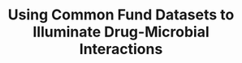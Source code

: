 ---
affilliation: TUFTS UNIVERSITY MEDFORD
description: 'Each human is, on average, colonized by 1014 microbial cells that mostly
  reside in the gastrointestinal track. Research in the last two decades has uncovered
  the central role of this microbial community in human health and disease. A pressing
  challenge, however, is the lack of understanding of microbial drug metabolism. Experimental
  studies, clinical observations, and anecdotal examples demonstrate that microbial
  enzymes alter drugs through common enzymatic transformations such as reduction,
  hydrolysis, dehydroxylation, demethylation, and others. Despite progress, there
  lacks a systematic approach for the discovery and analysis for such transformations,
  thus hindering the design and interpretation of experimental studies. There is therefore
  a need to establish workflows to explore such transformations. We investigate in
  this proposal microbial drug metabolism at the molecular and community levels. We
  are proposing to use data from two Common Fund data sets to conduct this investigation.
  Illuminating the Druggable Genome (IDG) catalogues drugs and their pharmacologic
  action, while the NIH Human Microbiome Project (HMP) provides detailed gut microbial
  data for cohorts. We are also proposing to use our deep-learning tools to predict
  the likelihood of interaction between microbial enzymes and drugs (Aim 1), and to
  predict putative derivative products due to this interaction (Aim 2). Our tools
  (CSI for Aim 1, and GNN-SOM and PROXIMAL for Aim 2) have already been validated
  on other datasets and in other studies, and they will be adapted for microbial enzymes
  and drugs based on data culled from IDG and HMP and other resources. The workflows
  established in Aims 1 and 2 will be utilized to conduct a pilot study (Aim 3) to
  investigate the extent of functional redundancy towards drugs within microbial communities
  of healthy individuals that are culled from HMP. The strength of our Approach therefore
  lies in: i) adapting novel, state-of-the-art deep-learning models to predict microbial
  enzyme promiscuity on drugs, ii) providing biochemically explainable drug products,
  and iii) exploring how drug microbial metabolism is a function of microbial community
  composition. The Significance of this research is that it provides an explainable
  hypothesis of microbial drug metabolism. The work is impactful as it will enable
  further studies, such as exploring the functional redundancy of a microbial community
  towards drugs (as planned in Aim 3) and designing and interpreting experimental
  studies involving the impact of the gut microbiota on drugs. The proposed work is
  appropriate for this funding opportunity as it curates and annotates data using
  novel deep-learning approaches and creates a previously unexplored link between
  the HMP and IDG. '
end_date: '2025-09-19T12:00:00-04:00'
grant_num: R03OD036490
pi: HASSOUN, SOHA
title: Using Common Fund Datasets to Illuminate Drug-Microbial Interactions
---